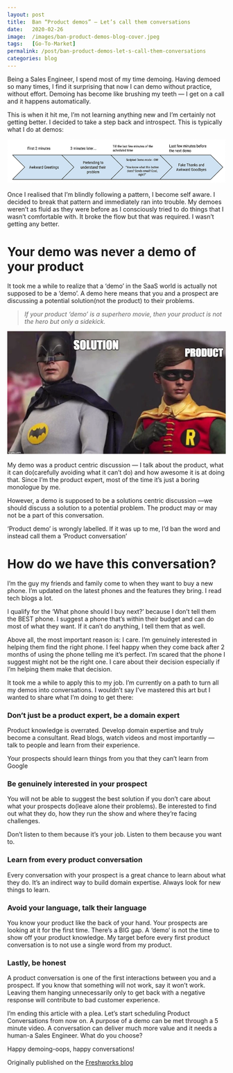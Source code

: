 ```yaml
---
layout: post
title:  Ban “Product demos” — Let’s call them conversations
date:   2020-02-26
image:  /images/ban-product-demos-blog-cover.jpeg
tags:   [Go-To-Market]
permalink: /post/ban-product-demos-let-s-call-them-conversations
categories: blog
---
```


Being a Sales Engineer, I spend most of my time demoing. Having demoed so many times, I find it surprising that now I can demo without practice, without effort. Demoing has become like brushing my teeth — I get on a call and it happens automatically.

This is when it hit me, I’m not learning anything new and I’m certainly not getting better. I decided to take a step back and introspect. This is typically what I do at demos:


![](/images/bandemos/1.webp)

Once I realised that I’m blindly following a pattern, I become self aware. I decided to break that pattern and immediately ran into trouble. My demoes weren’t as fluid as they were before as I consciously tried to do things that I wasn’t comfortable with. It broke the flow but that was required. I wasn’t getting any better.



# Your demo was never a demo of your product

It took me a while to realize that a ‘demo’ in the SaaS world is actually not supposed to be a ‘demo’. A demo here means that you and a prospect are discussing a potential solution(not the product) to their problems.

> _If your product ‘demo’ is a superhero movie, then your product is not the hero but only a sidekick._



![](/images/bandemos/2.webp)





My demo was a product centric discussion — I talk about the product, what it can do(carefully avoiding what it can’t do) and how awesome it is at doing that. Since I’m the product expert, most of the time it’s just a boring monologue by me.



However, a demo is supposed to be a solutions centric discussion —we should discuss a solution to a potential problem. The product may or may not be a part of this conversation.



‘Product demo’ is wrongly labelled. If it was up to me, I’d ban the word and instead call them a ‘Product conversation’



# How do we have this conversation?

I’m the guy my friends and family come to when they want to buy a new phone. I’m updated on the latest phones and the features they bring. I read tech blogs a lot.

I qualify for the ‘What phone should I buy next?’ because I don’t tell them the BEST phone. I suggest a phone that’s within their budget and can do most of what they want. If it can’t do anything, I tell them that as well.

Above all, the most important reason is: I care. I’m genuinely interested in helping them find the right phone. I feel happy when they come back after 2 months of using the phone telling me it’s perfect. I’m scared that the phone I suggest might not be the right one. I care about their decision especially if I’m helping them make that decision.

It took me a while to apply this to my job. I’m currently on a path to turn all my demos into conversations. I wouldn’t say I’ve mastered this art but I wanted to share what I’m doing to get there:

### Don’t just be a product expert, be a domain expert

Product knowledge is overrated. Develop domain expertise and truly become a consultant. Read blogs, watch videos and most importantly — talk to people and learn from their experience.

Your prospects should learn things from you that they can’t learn from Google

### Be genuinely interested in your prospect

You will not be able to suggest the best solution if you don’t care about what your prospects do(leave alone their problems). Be interested to find out what they do, how they run the show and where they’re facing challenges.

Don’t listen to them because it’s your job. Listen to them because you want to.

### Learn from every product conversation

Every conversation with your prospect is a great chance to learn about what they do. It’s an indirect way to build domain expertise. Always look for new things to learn.

### Avoid your language, talk their language

You know your product like the back of your hand. Your prospects are looking at it for the first time. There’s a BIG gap. A ‘demo’ is not the time to show off your product knowledge. My target before every first product conversation is to not use a single word from my product.

### Lastly, be honest

A product conversation is one of the first interactions between you and a prospect. If you know that something will not work, say it won’t work. Leaving them hanging unnecessarily only to get back with a negative response will contribute to bad customer experience.

I’m ending this article with a plea. Let’s start scheduling Product Conversations from now on. A purpose of a demo can be met through a 5 minute video. A conversation can deliver much more value and it needs a human-a Sales Engineer. What do you choose?

Happy demoing-oops, happy conversations!



Originally published on the [Freshworks blog](https://freshdesk.com/customer-support-software/no-demos-just-conversations-blog/)
